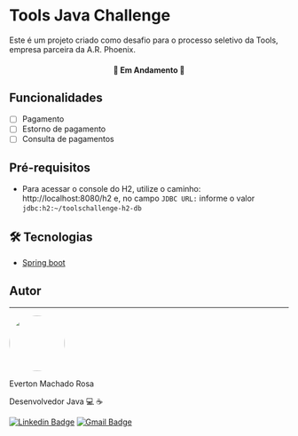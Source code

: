 # Tools Java Challenge
Este é um projeto criado como desafio para o processo seletivo da Tools, empresa parceira da A.R. Phoenix.

<h4 align="center"> 
	🚧  Em Andamento  🚧
</h4>

## Funcionalidades
- [ ] Pagamento
- [ ] Estorno de pagamento
- [ ] Consulta de pagamentos

## Pré-requisitos
- Para acessar o console do H2, utilize o caminho: http://localhost:8080/h2 e, no campo `JDBC URL:` informe o valor `jdbc:h2:~/toolschallenge-h2-db`

## 🛠 Tecnologias
- [Spring boot](https://spring.io/projects/spring-boot)

## Autor

---

<img style="border-radius: 50%;" src="https://avatars.githubusercontent.com/u/76562935?s=400&u=86023b502ff84808b186ff0b95162f59eae97d3f&v=4" width="100px;" alt=""/>

Everton Machado Rosa

Desenvolvedor Java 💻 ☕

[![Linkedin Badge](https://img.shields.io/badge/-Everton-blue?style=flat-square&logo=Linkedin&logoColor=white&link=https://www.linkedin.com/in/everton-machado-rosa-b7202287/)](https://www.linkedin.com/in/everton-machado-rosa-b7202287/)
[![Gmail Badge](https://img.shields.io/badge/-everton.mr1@gmail.com-c14438?style=flat-square&logo=Gmail&logoColor=white&link=mailto:everton.mr1@gmail.com)](mailto:everton.mr1@gmail.com)